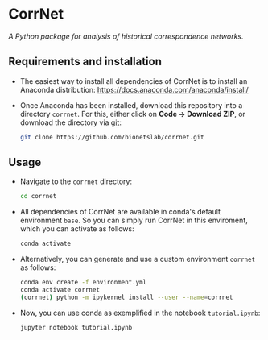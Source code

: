 # CorrNet

*A Python package for analysis of historical correspondence networks.*

## Requirements and installation

- The easiest way to install all dependencies of CorrNet is to install an Anaconda distribution: https://docs.anaconda.com/anaconda/install/

- Once Anaconda has been installed, download this repository into a directory `corrnet`. For this, either click on **Code &#8594; Download ZIP**, or download the directory via [git](https://git-scm.com/):

  ```sh
  git clone https://github.com/bionetslab/corrnet.git
  ```

  

## Usage

- Navigate to the `corrnet` directory:

  ```sh
  cd corrnet
  ```

- All dependencies of CorrNet are available in conda's default environment `base`. So you can simply run CorrNet in this enviroment, which you can activate as follows:

  ```sh
  conda activate
  ```

- Alternatively, you can generate and use a custom environment `corrnet` as follows:

  ```sh
  conda env create -f environment.yml
  conda activate corrnet
  (corrnet) python -m ipykernel install --user --name=corrnet
  ```

- Now, you can use conda as exemplified in the notebook `tutorial.ipynb`:

  ```sh
  jupyter notebook tutorial.ipynb
  ```

  
